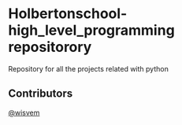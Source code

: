 # Holbertonschool-high_level_programming repositorory
Repository for all the projects related with python
## Contributors
[@wisvem](https://github.com/wisvem)
